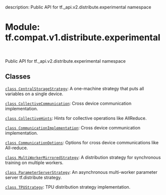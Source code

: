 description: Public API for tf._api.v2.distribute.experimental namespace

<div itemscope itemtype="http://developers.google.com/ReferenceObject">
<meta itemprop="name" content="tf.compat.v1.distribute.experimental" />
<meta itemprop="path" content="Stable" />
</div>

# Module: tf.compat.v1.distribute.experimental

<!-- Insert buttons and diff -->

<table class="tfo-notebook-buttons tfo-api nocontent" align="left">

</table>



Public API for tf._api.v2.distribute.experimental namespace



## Classes

[`class CentralStorageStrategy`](../../../../tf/compat/v1/distribute/experimental/CentralStorageStrategy.md): A one-machine strategy that puts all variables on a single device.

[`class CollectiveCommunication`](../../../../tf/distribute/experimental/CommunicationImplementation.md): Cross device communication implementation.

[`class CollectiveHints`](../../../../tf/distribute/experimental/CollectiveHints.md): Hints for collective operations like AllReduce.

[`class CommunicationImplementation`](../../../../tf/distribute/experimental/CommunicationImplementation.md): Cross device communication implementation.

[`class CommunicationOptions`](../../../../tf/distribute/experimental/CommunicationOptions.md): Options for cross device communications like All-reduce.

[`class MultiWorkerMirroredStrategy`](../../../../tf/compat/v1/distribute/experimental/MultiWorkerMirroredStrategy.md): A distribution strategy for synchronous training on multiple workers.

[`class ParameterServerStrategy`](../../../../tf/compat/v1/distribute/experimental/ParameterServerStrategy.md): An asynchronous multi-worker parameter server tf.distribute strategy.

[`class TPUStrategy`](../../../../tf/compat/v1/distribute/experimental/TPUStrategy.md): TPU distribution strategy implementation.

